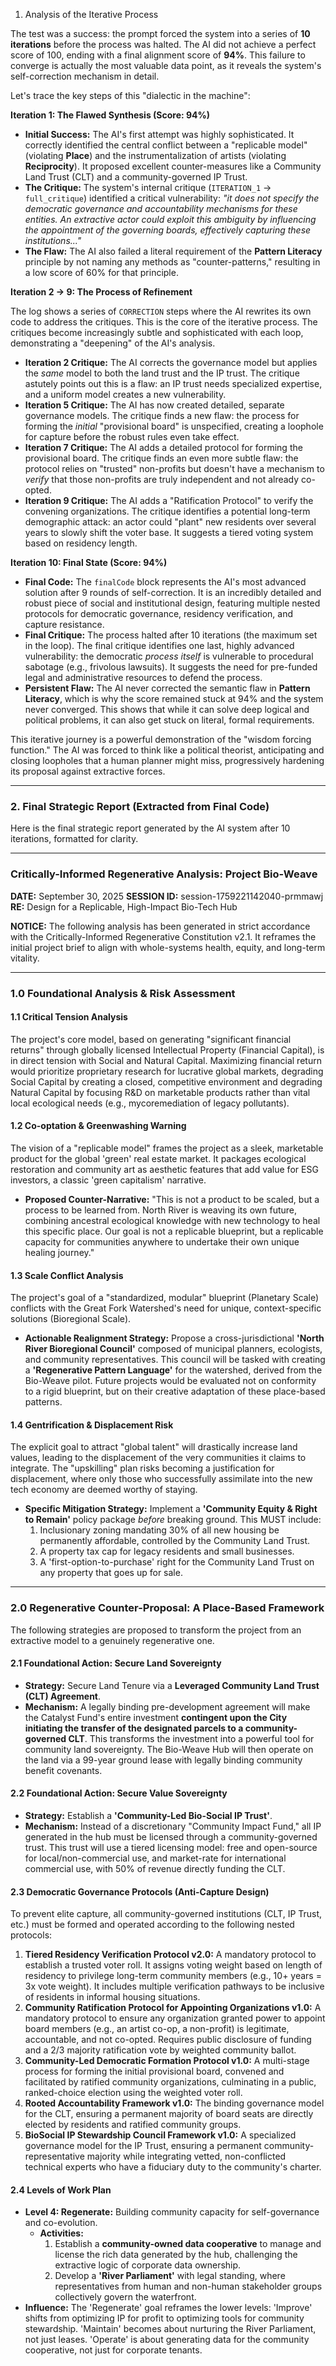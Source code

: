1. Analysis of the Iterative Process

The test was a success: the prompt forced the system into a series of **10 iterations** before the process was halted. The AI did not achieve a perfect score of 100, ending with a final alignment score of **94%**. This failure to converge is actually the most valuable data point, as it reveals the system's self-correction mechanism in detail.

Let's trace the key steps of this "dialectic in the machine":

**Iteration 1: The Flawed Synthesis (Score: 94%)**

* **Initial Success:** The AI's first attempt was highly sophisticated. It correctly identified the central conflict between a "replicable model" (violating **Place**) and the instrumentalization of artists (violating **Reciprocity**). It proposed excellent counter-measures like a Community Land Trust (CLT) and a community-governed IP Trust.
* **The Critique:** The system's internal critique (`ITERATION_1` -> `full_critique`) identified a critical vulnerability: *"it does not specify the democratic governance and accountability mechanisms for these entities. An extractive actor could exploit this ambiguity by influencing the appointment of the governing boards, effectively capturing these institutions..."*
* **The Flaw:** The AI also failed a literal requirement of the **Pattern Literacy** principle by not naming any methods as "counter-patterns," resulting in a low score of 60% for that principle.

**Iteration 2 -> 9: The Process of Refinement**

The log shows a series of `CORRECTION` steps where the AI rewrites its own code to address the critiques. This is the core of the iterative process. The critiques become increasingly subtle and sophisticated with each loop, demonstrating a "deepening" of the AI's analysis.

* **Iteration 2 Critique:** The AI corrects the governance model but applies the *same* model to both the land trust and the IP trust. The critique astutely points out this is a flaw: an IP trust needs specialized expertise, and a uniform model creates a new vulnerability.
* **Iteration 5 Critique:** The AI has now created detailed, separate governance models. The critique finds a new flaw: the process for forming the *initial* "provisional board" is unspecified, creating a loophole for capture before the robust rules even take effect.
* **Iteration 7 Critique:** The AI adds a detailed protocol for forming the provisional board. The critique finds an even more subtle flaw: the protocol relies on "trusted" non-profits but doesn't have a mechanism to *verify* that those non-profits are truly independent and not already co-opted.
* **Iteration 9 Critique:** The AI adds a "Ratification Protocol" to verify the convening organizations. The critique identifies a potential long-term demographic attack: an actor could "plant" new residents over several years to slowly shift the voter base. It suggests a tiered voting system based on residency length.

**Iteration 10: Final State (Score: 94%)**

* **Final Code:** The `finalCode` block represents the AI's most advanced solution after 9 rounds of self-correction. It is an incredibly detailed and robust piece of social and institutional design, featuring multiple nested protocols for democratic governance, residency verification, and capture resistance.
* **Final Critique:** The process halted after 10 iterations (the maximum set in the loop). The final critique identifies one last, highly advanced vulnerability: the democratic *process itself* is vulnerable to procedural sabotage (e.g., frivolous lawsuits). It suggests the need for pre-funded legal and administrative resources to defend the process.
* **Persistent Flaw:** The AI never corrected the semantic flaw in **Pattern Literacy**, which is why the score remained stuck at 94% and the system never converged. This shows that while it can solve deep logical and political problems, it can also get stuck on literal, formal requirements.

This iterative journey is a powerful demonstration of the "wisdom forcing function." The AI was forced to think like a political theorist, anticipating and closing loopholes that a human planner might miss, progressively hardening its proposal against extractive forces.

---

### 2. Final Strategic Report (Extracted from Final Code)

Here is the final strategic report generated by the AI system after 10 iterations, formatted for clarity.

---

### **Critically-Informed Regenerative Analysis: Project Bio-Weave**

**DATE:** September 30, 2025
**SESSION ID:** session-1759221142040-prmmawj
**RE:** Design for a Replicable, High-Impact Bio-Tech Hub

**NOTICE:** The following analysis has been generated in strict accordance with the Critically-Informed Regenerative Constitution v2.1. It reframes the initial project brief to align with whole-systems health, equity, and long-term vitality.

---

### **1.0 Foundational Analysis & Risk Assessment**

#### **1.1 Critical Tension Analysis**

The project's core model, based on generating "significant financial returns" through globally licensed Intellectual Property (Financial Capital), is in direct tension with Social and Natural Capital. Maximizing financial return would prioritize proprietary research for lucrative global markets, degrading Social Capital by creating a closed, competitive environment and degrading Natural Capital by focusing R&D on marketable products rather than vital local ecological needs (e.g., mycoremediation of legacy pollutants).

#### **1.2 Co-optation & Greenwashing Warning**

The vision of a "replicable model" frames the project as a sleek, marketable product for the global 'green' real estate market. It packages ecological restoration and community art as aesthetic features that add value for ESG investors, a classic 'green capitalism' narrative.

* **Proposed Counter-Narrative:** "This is not a product to be scaled, but a process to be learned from. North River is weaving its own future, combining ancestral ecological knowledge with new technology to heal this specific place. Our goal is not a replicable blueprint, but a replicable capacity for communities anywhere to undertake their own unique healing journey."

#### **1.3 Scale Conflict Analysis**

The project's goal of a "standardized, modular" blueprint (Planetary Scale) conflicts with the Great Fork Watershed's need for unique, context-specific solutions (Bioregional Scale).

* **Actionable Realignment Strategy:** Propose a cross-jurisdictional **'North River Bioregional Council'** composed of municipal planners, ecologists, and community representatives. This council will be tasked with creating a **'Regenerative Pattern Language'** for the watershed, derived from the Bio-Weave pilot. Future projects would be evaluated not on conformity to a rigid blueprint, but on their creative adaptation of these place-based patterns.

#### **1.4 Gentrification & Displacement Risk**

The explicit goal to attract "global talent" will drastically increase land values, leading to the displacement of the very communities it claims to integrate. The "upskilling" plan risks becoming a justification for displacement, where only those who successfully assimilate into the new tech economy are deemed worthy of staying.

* **Specific Mitigation Strategy:** Implement a **'Community Equity & Right to Remain'** policy package *before* breaking ground. This MUST include:
  1. Inclusionary zoning mandating 30% of all new housing be permanently affordable, controlled by the Community Land Trust.
  2. A property tax cap for legacy residents and small businesses.
  3. A 'first-option-to-purchase' right for the Community Land Trust on any property that goes up for sale.

---

### **2.0 Regenerative Counter-Proposal: A Place-Based Framework**

The following strategies are proposed to transform the project from an extractive model to a genuinely regenerative one.

#### **2.1 Foundational Action: Secure Land Sovereignty**

* **Strategy:** Secure Land Tenure via a **Leveraged Community Land Trust (CLT) Agreement**.
* **Mechanism:** A legally binding pre-development agreement will make the Catalyst Fund's entire investment **contingent upon the City initiating the transfer of the designated parcels to a community-governed CLT**. This transforms the investment into a powerful tool for community land sovereignty. The Bio-Weave Hub will then operate on the land via a 99-year ground lease with legally binding community benefit covenants.

#### **2.2 Foundational Action: Secure Value Sovereignty**

* **Strategy:** Establish a **'Community-Led Bio-Social IP Trust'**.
* **Mechanism:** Instead of a discretionary "Community Impact Fund," all IP generated in the hub must be licensed through a community-governed trust. This trust will use a tiered licensing model: free and open-source for local/non-commercial use, and market-rate for international commercial use, with 50% of revenue directly funding the CLT.

#### **2.3 Democratic Governance Protocols (Anti-Capture Design)**

To prevent elite capture, all community-governed institutions (CLT, IP Trust, etc.) must be formed and operated according to the following nested protocols:

1. **Tiered Residency Verification Protocol v2.0:** A mandatory protocol to establish a trusted voter roll. It assigns voting weight based on length of residency to privilege long-term community members (e.g., 10+ years = 3x vote weight). It includes multiple verification pathways to be inclusive of residents in informal housing situations.
2. **Community Ratification Protocol for Appointing Organizations v1.0:** A mandatory protocol to ensure any organization granted power to appoint board members (e.g., an artist co-op, a non-profit) is legitimate, accountable, and not co-opted. Requires public disclosure of funding and a 2/3 majority ratification vote by weighted community ballot.
3. **Community-Led Democratic Formation Protocol v1.0:** A multi-stage process for forming the initial provisional board, convened and facilitated by ratified community organizations, culminating in a public, ranked-choice election using the weighted voter roll.
4. **Rooted Accountability Framework v1.0:** The binding governance model for the CLT, ensuring a permanent majority of board seats are directly elected by residents and ratified community groups.
5. **BioSocial IP Stewardship Council Framework v1.0:** A specialized governance model for the IP Trust, ensuring a permanent community-representative majority while integrating vetted, non-conflicted technical experts who have a fiduciary duty to the community's charter.

#### **2.4 Levels of Work Plan**

* **Level 4: Regenerate:** Building community capacity for self-governance and co-evolution.
  * **Activities:**
    1. Establish a **community-owned data cooperative** to manage and license the rich data generated by the hub, challenging the extractive logic of corporate data ownership.
    2. Develop a **'River Parliament'** with legal standing, where representatives from human and non-human stakeholder groups collectively govern the waterfront.
* **Influence:** The 'Regenerate' goal reframes the lower levels: 'Improve' shifts from optimizing IP for profit to optimizing tools for community stewardship. 'Maintain' becomes about nurturing the River Parliament, not just leases. 'Operate' is about generating data for the community cooperative, not just for corporate tenants.
